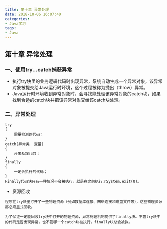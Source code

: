 ```yaml
---
title: 第十章 异常处理
date: 2018-10-06 16:07:40
categories:
- Java学习
tags:
- Java
---
```


## 第十章 异常处理

### 一、使用try...catch捕获异常 

- 执行try块里的业务逻辑代码时出现异常，系统自动生成一个异常对象，该异常对象被提交给Java运行时环境，这个过程被称为抛出（throw）异常。
- Java运行时环境收到异常对象时，会寻找能处理该异常对象的catch块，如果找到合适的catch块并把该异常对象交给该catch块处理。
<!-- more -->
### 二、异常处理

```
try
{
	需要检测的代码；
}
catch(异常类  变量)
{
	异常处理代码；
}
finally
{
	一定会执行的代码；	
}
Finally代码块只有一种情况不会被执行。就是在之前执行了System.exit(0)。
```
- 资源回收
```
程序在try块里打开了一些物理资源（例如数据库连接、网络连接和磁盘文件等），这些物理资源都必须显式回收。 

为了保证一定能回收try块中打开的物理资源，异常处理机制提供了finally块。不管try块中的代码是否出现异常，也不管哪一个catch块被执行，finally块总会被执。 
```
